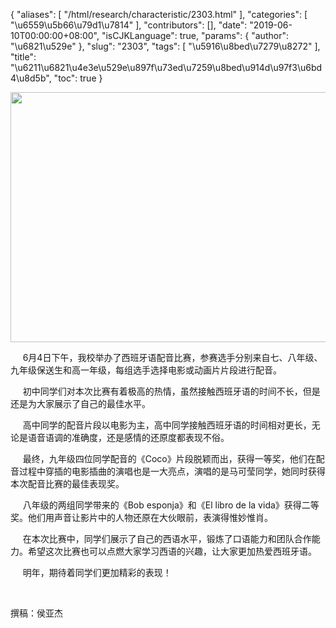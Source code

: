 {
    "aliases": [
        "/html/research/characteristic/2303.html"
    ],
    "categories": [
        "\u6559\u5b66\u79d1\u7814"
    ],
    "contributors": [],
    "date": "2019-06-10T00:00:00+08:00",
    "isCJKLanguage": true,
    "params": {
        "author": "\u6821\u529e"
    },
    "slug": "2303",
    "tags": [
        "\u5916\u8bed\u7279\u8272"
    ],
    "title": "\u6211\u6821\u4e3e\u529e\u897f\u73ed\u7259\u8bed\u914d\u97f3\u6bd4\u8d5b",
    "toc": true
}


<img
    src="https://cdn.tfls.online/mirror/full/ca7aad2cf7bfce38c390d8be2199430a54c2cebf.jpg"
    style="display:block;margin-left:auto;margin-right:auto;"
    decoding="async"
    fetchpriority="auto"
    loading="lazy"
    height="400"
    width="600"
/>






      6月4日下午，我校举办了西班牙语配音比赛，参赛选手分别来自七、八年级、九年级保送生和高一年级，每组选手选择电影或动画片片段进行配音。
 



      初中同学们对本次比赛有着极高的热情，虽然接触西班牙语的时间不长，但是还是为大家展示了自己的最佳水平。




      高中同学的配音片段以电影为主，高中同学接触西班牙语的时间相对更长，无论是语音语调的准确度，还是感情的还原度都表现不俗。




      最终，九年级四位同学配音的《Coco》片段脱颖而出，获得一等奖，他们在配音过程中穿插的电影插曲的演唱也是一大亮点，演唱的是马可莹同学，她同时获得本次配音比赛的最佳表现奖。
 



      八年级的两组同学带来的《Bob esponja》和《El libro de la vida》获得二等奖。他们用声音让影片中的人物还原在大伙眼前，表演得惟妙惟肖。
 



      在本次比赛中，同学们展示了自己的西语水平，锻炼了口语能力和团队合作能力。希望这次比赛也可以点燃大家学习西语的兴趣，让大家更加热爱西班牙语。
 



      明年，期待着同学们更加精彩的表现！




  
 



 撰稿：侯亚杰
 



  
 





